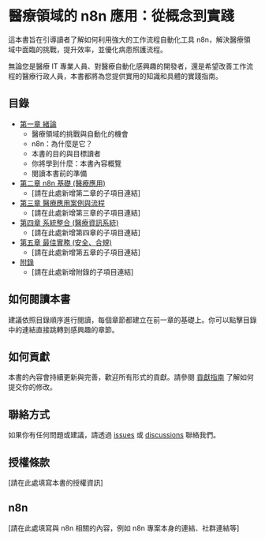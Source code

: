 # 醫療領域的 n8n 應用：從概念到實踐

這本書旨在引導讀者了解如何利用強大的工作流程自動化工具 n8n，解決醫療領域中面臨的挑戰，提升效率，並優化病患照護流程。

無論您是醫療 IT 專業人員、對醫療自動化感興趣的開發者，還是希望改善工作流程的醫療行政人員，本書都將為您提供實用的知識和具體的實踐指南。

## 目錄

*   [第一章 緒論](./docs/01_introduction/index.md)
    *   醫療領域的挑戰與自動化的機會
    *   n8n：為什麼是它？
    *   本書的目的與目標讀者
    *   你將學到什麼：本書內容概覽
    *   閱讀本書前的準備
*   [第二章 n8n 基礎 (醫療應用)](./docs/02_n8n-essentials/)
    *   [請在此處新增第二章的子項目連結]
*   [第三章 醫療應用案例與流程](./docs/03_medical-use-cases/)
    *   [請在此處新增第三章的子項目連結]
*   [第四章 系統整合 (醫療資訊系統)](./docs/04_integrations/)
    *   [請在此處新增第四章的子項目連結]
*   [第五章 最佳實務 (安全、合規)](./docs/05_best-practices/)
    *   [請在此處新增第五章的子項目連結]
*   [附錄](./docs/appendix/)
    *   [請在此處新增附錄的子項目連結]

## 如何閱讀本書

建議依照目錄順序進行閱讀，每個章節都建立在前一章的基礎上。你可以點擊目錄中的連結直接跳轉到感興趣的章節。

## 如何貢獻

本書的內容會持續更新與完善，歡迎所有形式的貢獻。請參閱 [貢獻指南](./docs/contributing.md) 了解如何提交你的修改。

## 聯絡方式

如果你有任何問題或建議，請透過 [issues](link-to-issues) 或 [discussions](link-to-discussions) 聯絡我們。

## 授權條款

[請在此處填寫本書的授權資訊]

## n8n

[請在此處填寫與 n8n 相關的內容，例如 n8n 專案本身的連結、社群連結等] 